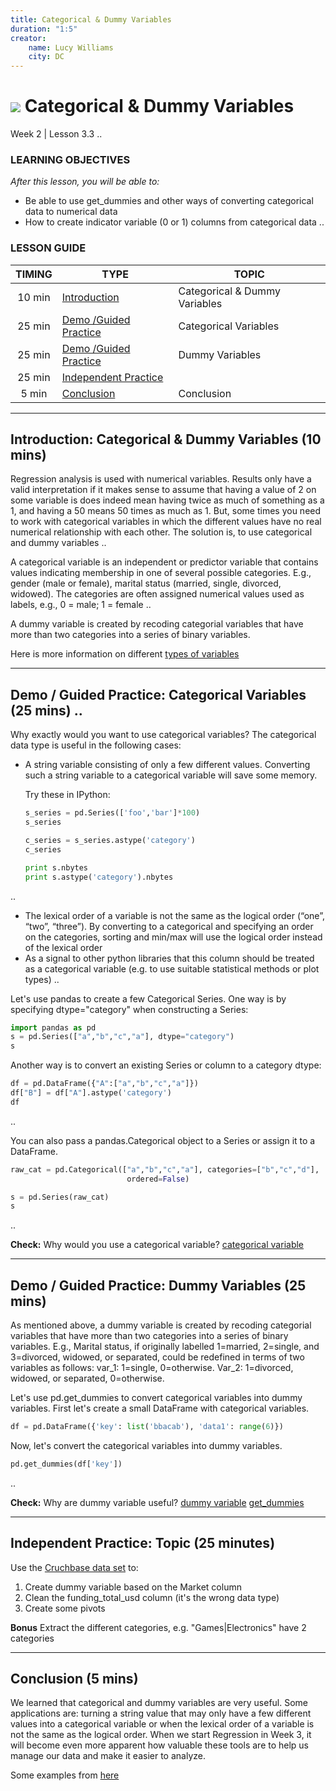 ```yaml
---
title: Categorical & Dummy Variables
duration: "1:5"
creator:
    name: Lucy Williams
    city: DC
---
```


# ![](https://ga-dash.s3.amazonaws.com/production/assets/logo-9f88ae6c9c3871690e33280fcf557f33.png) Categorical & Dummy Variables
Week 2 | Lesson 3.3 ..

### LEARNING OBJECTIVES
*After this lesson, you will be able to:*
- Be able to use get_dummies and other ways of converting categorical data to numerical data
- How to create indicator variable (0 or 1) columns from categorical data ..


### LESSON GUIDE
| TIMING  | TYPE  | TOPIC  |
|:-:|---|---|
| 10 min  | [Introduction](#introduction)   | Categorical & Dummy Variables |
| 25 min  | [Demo /Guided Practice ](#demo)  | Categorical Variables  |
| 25 min  | [Demo /Guided Practice ](#demo)  | Dummy Variables  |
| 25 min  | [Independent Practice](#ind-practice)  |   |
| 5 min  | [Conclusion](#conclusion)  |  Conclusion |

---

<a name="Categorical & Dummy Variables"></a>
## Introduction: Categorical & Dummy Variables (10 mins)

Regression analysis is used with numerical variables. Results only have a valid
interpretation if it makes sense to assume that having a value of 2 on some variable
is does indeed mean having twice as much of something as a 1, and having a 50 means
50 times as much as 1. But, some times you need to work with categorical variables
in which the different values have no real numerical relationship with each other.
The solution is, to use categorical and dummy variables ..

A categorical variable is an independent or predictor variable that contains
values indicating membership in one of several possible categories. E.g.,
gender (male or female), marital status (married, single, divorced,
widowed). The categories are often assigned numerical values used as
labels, e.g., 0 = male; 1 = female ..

A dummy variable is created by recoding categorial variables that have more than
two categories into a series of binary variables.

Here is more information on different [types of variables](http://www.indiana.edu/~educy520/sec5982/week_2/variable_types.pdf)

---

<a name="Categorical Variables"></a>
## Demo / Guided Practice: Categorical Variables (25 mins) ..

Why exactly would you want to use categorical variables?
The categorical data type is useful in the following cases:

- A string variable consisting of only a few different values. Converting such a
    string variable to a categorical variable will save some memory.

    Try these in IPython:
  ```python
  s_series = pd.Series(['foo','bar']*100)
  s_series
  ```

  ```python
  c_series = s_series.astype('category')
  c_series
  ```

  ```python
  print s.nbytes
  print s.astype('category').nbytes
  ```
 ..

- The lexical order of a variable is not the same as the logical order
  (“one”, “two”, “three”). By converting to a categorical and specifying an order on the categories, sorting and min/max will use the logical order instead of the lexical order
- As a signal to other python libraries that this column should be treated as
  a categorical variable (e.g. to use suitable statistical methods or plot types) ..

Let's use pandas to create a few Categorical Series. One way is by specifying
dtype="category" when constructing a Series:

```Python
import pandas as pd
s = pd.Series(["a","b","c","a"], dtype="category")
s
```

Another way is to convert an existing Series or column to a category dtype:
```Python
df = pd.DataFrame({"A":["a","b","c","a"]})
df["B"] = df["A"].astype('category')
df
```

 ..

You can also pass a pandas.Categorical object to a Series or assign it to a DataFrame.
```Python
raw_cat = pd.Categorical(["a","b","c","a"], categories=["b","c","d"],
                          ordered=False)
```

```Python
s = pd.Series(raw_cat)
s
```
 ..

**Check:** Why would you use a categorical variable?
[categorical variable](https://pandas-docs.github.io/pandas-docs-travis/categorical.html)


---

<a name="Dummy Variables"></a>
## Demo / Guided Practice: Dummy Variables (25 mins)

As mentioned above, a dummy variable is created by recoding categorial variables that
have more than two categories into a series of binary variables.
E.g., Marital status, if originally labelled 1=married, 2=single, and 3=divorced,
widowed, or separated, could be redefined in terms of two variables as follows:
var_1: 1=single, 0=otherwise. Var_2: 1=divorced, widowed, or separated, 0=otherwise.

Let's use pd.get_dummies to convert categorical variables into dummy variables.
First let's create a small DataFrame with categorical variables.

```Python
df = pd.DataFrame({'key': list('bbacab'), 'data1': range(6)})
```

Now, let's convert the categorical variables into dummy variables.
```Python
pd.get_dummies(df['key'])
```
 ..

**Check:** Why are dummy variable useful?
[dummy variable](http://dss.princeton.edu/online_help/analysis/dummy_variables.htm)
[get_dummies](http://pandas.pydata.org/pandas-docs/stable/pandas.pdf)

---

<a name="ind-practice"></a>
## Independent Practice: Topic (25 minutes)

Use the [Cruchbase data set](https://raw.githubusercontent.com/suneel0101/lesson-plan/master/crunchbase_monthly_export.csv)
to:

1. Create dummy variable based on the Market column
2. Clean the funding_total_usd column (it's the wrong data type)
3. Create some pivots

**Bonus**  Extract the different categories, e.g. "Games|Electronics" have 2
categories

---

<a name="conclusion"></a>
## Conclusion (5 mins)

We learned that categorical and dummy variables are very useful. Some applications
are: turning a string value that may only have a few different values into a
categorical variable or when the lexical order of a variable is not the same as
the logical order. When we start Regression in Week 3, it will become even more
apparent how valuable these tools are to help us manage our data and make
it easier to analyze.

Some examples from [here](https://pandas-docs.github.io/pandas-docs-travis/categorical.html)
